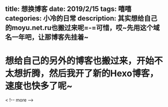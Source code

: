 title: 想换博客
date: 2019/2/15
tags: 嘻嘻
categories: 小冷的日常
description: 其实想给自己的moyu.net.ru也搬过来呢=-=可惜，哎~先用这个域名一年吧，让那博客先挂着~
---
# 想给自己的另外的博客也搬过来，开始不太想折腾，然后我开了新的Hexo博客，速度也快多了呢~
< !-- more -->